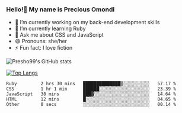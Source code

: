 ### Hello!👋 My name is Precious Omondi 

- 🔭 I’m currently working on my back-end development skills
- 🌱 I’m currently learning Ruby
- 💬 Ask me about CSS and JavaScript
- 😄 Pronouns: she/her
- ⚡ Fun fact: I love fiction




![Presho99's GitHub stats](https://github-readme-stats.vercel.app/api?username=Presho99&show_icons=true&theme=dark)


[![Top Langs](https://github-readme-stats.vercel.app/api/top-langs/?username=Presho99&langs_count=8&theme=dark)](https://github.com/Presho99/github-readme-stats)

<!--START_SECTION:waka-->

```text
Ruby         2 hrs 30 mins   ██████████████▒░░░░░░░░░░   57.17 %
CSS          1 hr 1 min      ██████░░░░░░░░░░░░░░░░░░░   23.39 %
JavaScript   38 mins         ███▓░░░░░░░░░░░░░░░░░░░░░   14.64 %
HTML         12 mins         █░░░░░░░░░░░░░░░░░░░░░░░░   04.65 %
Other        0 secs          ░░░░░░░░░░░░░░░░░░░░░░░░░   00.14 %
```

<!--END_SECTION:waka-->
